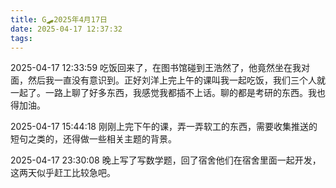 ```yaml
---
title: G🛹2025年4月17日
date: 2025-04-17 12:37:32
tags:
---
```


2025-04-17 12:33:59
吃饭回来了，在图书馆碰到王浩然了，他竟然坐在我对面，然后我一直没有意识到。正好刘洋上完上午的课叫我一起吃饭，我们三个人就一起了。一路上聊了好多东西，我感觉我都插不上话。聊的都是考研的东西。我也得加油。

2025-04-17 15:44:18
刚刚上完下午的课，弄一弄软工的东西，需要收集推送的短句之类的，还得做一些相关主题的背景。

2025-04-17 23:30:08
晚上写了写数学题，回了宿舍他们在宿舍里面一起开发，这两天似乎赶工比较急吧。
